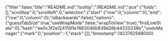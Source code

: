 {"filter":false,"title":"README.md","tooltip":"/README.md","ace":{"folds":[],"scrolltop":0,"scrollleft":0,"selection":{"start":{"row":0,"column":0},"end":{"row":0,"column":0},"isBackwards":false},"options":{"guessTabSize":true,"useWrapMode":false,"wrapToView":true},"firstLineState":0},"hash":"ee0c3f2e1241591e7663046b839d26b44220238b","undoManager":{"mark":0,"position":-1,"stack":[]},"timestamp":1423762588000}